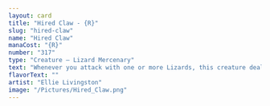 ```yaml
---
layout: card
title: "Hired Claw - {R}"
slug: "hired-claw"
name: "Hired Claw"
manaCost: "{R}"
number: "317"
type: "Creature — Lizard Mercenary"
text: "Whenever you attack with one or more Lizards, this creature deals 1 damage to target opponent.\n{1}{R}: Put a +1/+1 counter on this creature. Activate only if an opponent lost life this turn and only once each turn."
flavorText: ""
artist: "Ellie Livingston"
image: "/Pictures/Hired_Claw.png"
---
```


